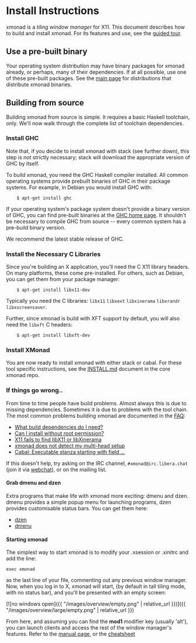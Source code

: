 ---
---

# Install Instructions

xmonad is a _tiling window manager_ for X11\. This document describes how to build and install xmonad. For its features and use, see the [guided tour](./tour.html).

## Use a pre-built binary

Your operating system distribution may have binary packages for xmonad already, or perhaps, many of their dependencies. If at all possible, use one of these pre-built packages. See the [main page](index.html) for distributions that distribute xmonad binaries.

## Building from source

Building xmonad from source is simple. It requires a basic Haskell toolchain, only. We'll now walk through the complete list of toolchain dependencies.

### Install GHC

Note that, if you decide to install xmonad with stack (see further down), this step is not strictly necessary; stack will download the appropriate version of GHC by itself.

To build xmonad, you need the GHC Haskell compiler installed. All common operating systems provide prebuilt binaries of GHC in their package systems. For example, in Debian you would install GHC with:

```
    $ apt-get install ghc
```

If your operating system's package system doesn't provide a binary version of GHC, you can find pre-built binaries at the [GHC home page](https://haskell.org/ghc). It shouldn't be necessary to compile GHC from source -- every common system has a pre-build binary version.

We recommend the latest stable release of GHC.

### Install the Necessary C Libraries

Since you're building an X application, you'll need the C X11 library headers. On many platforms, these come pre-installed. For others, such as Debian, you can get them from your package manager:

```
    $ apt-get install libx11-dev
```

Typically you need the C libraries: `libx11` `libxext` `libxinerama` `libxrandr` `libxscreensaver`.

Further, since xmonad is build with XFT support by default, you will also need the `libxft` C headers:

```
    $ apt-get install libxft-dev
```

### Install XMonad

You are now ready to install xmonad with either stack or cabal. For these tool specific instructions, see the [INSTALL.md] document in the core xmonad repo.

[INSTALL.md]: https://github.com/xmonad/xmonad/blob/master/INSTALL.md

### If things go wrong..

From time to time people have build problems. Almost always this is due to missing dependencies. Sometimes it is due to problems with the tool chain. The most common problems building xmonad are documented in the [FAQ](https://wiki.haskell.org/Xmonad/Frequently_asked_questions):

*   [What build dependencies do I need?](https://wiki.haskell.org/Xmonad/Frequently_asked_questions#What_build_dependencies_does_xmonad_have.3F)
*   [Can I install without root permission?](https://wiki.haskell.org/Xmonad/Frequently_asked_questions#Can_I_install_without_root_permission.3F)
*   [X11 fails to find libX11 or libXinerama](https://wiki.haskell.org/Xmonad/Frequently_asked_questions#X11_fails_to_find_libX11_or_libXinerama)
*   [xmonad does not detect my multi-head setup](https://wiki.haskell.org/Xmonad/Frequently_asked_questions#xmonad_does_not_detect_my_multi-head_setup)
*   [Cabal: Executable stanza starting with field ...](https://wiki.haskell.org/Xmonad/Frequently_asked_questions#Cabal:_Executable_stanza_starting_with_field_.27flag_small_base_description.27)

If this doesn't help, try asking on the IRC channel, `#xmonad@irc.libera.chat` (join it via [webchat](https://web.libera.chat/#xmonad)), or on the mailing list.

#### Grab dmenu and dzen

Extra programs that make life with xmonad more exciting: dmenu and dzen. dmenu provides a simple popup menu for launching programs, dzen provides customisable status bars. You can get them here:

*   [dzen](https://robm.github.io/dzen/)
*   [dmenu](https://tools.suckless.org/dmenu/)


#### Starting xmonad


The simplest way to start xmonad is to modify your .xsession or .xinitrc and add the line:

```
exec xmonad
```

as the last line of your file, commenting out any previous window manager. Now, when you log in to X, xmonad will start, (by default in tall tiling mode, with no status bar), and you'll be presented with an empty screen:

[![no windows open]({{ "/images/overview/empty.png" | relative_url }})]({{ "/images/overview/large/empty.png" | relative_url }})

From here, and assuming you can find the **mod1** modifier key (usually 'alt'), you can launch clients and access the rest of the window manager's features. Refer to the [manual page](./manpage.html), or the [cheatsheet](./images/cheat/xmbindings.png)
